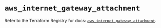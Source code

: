 # `aws_internet_gateway_attachment`

Refer to the Terraform Registry for docs: [`aws_internet_gateway_attachment`](https://registry.terraform.io/providers/hashicorp/aws/4.67.0/docs/resources/internet_gateway_attachment).
